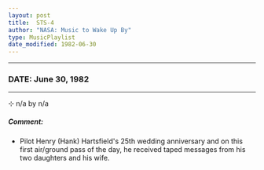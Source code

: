 ```yaml
---
layout: post
title:  STS-4
author: "NASA: Music to Wake Up By"
type: MusicPlaylist
date_modified: 1982-06-30
---
```


----
### DATE: June 30, 1982
----
⊹ n/a by n/a

##### Comment:
* Pilot Henry (Hank) Hartsfield's 25th wedding anniversary and on this first air/ground pass of the day, he received taped messages from his two daughters and his wife.
